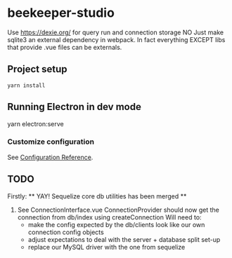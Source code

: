 # beekeeper-studio


Use https://dexie.org/ for query run and connection storage
NO
Just make sqlite3 an external dependency in webpack.
In fact everything EXCEPT libs that provide .vue files can be externals.

## Project setup
```
yarn install
```

## Running Electron in dev mode

yarn electron:serve


### Customize configuration
See [Configuration Reference](https://cli.vuejs.org/config/).



## TODO

Firstly: ** YAY! Sequelize core db utilities has been merged **

1. See ConnectionInterface.vue
  ConnectionProvider should now get the connection from db/index using createConnection
  Will need to:
    - make the config expected by the db/clients look like our own connection config objects
    - adjust expectations to deal with the server + database split set-up
    - replace our MySQL driver with the one from sequelize
